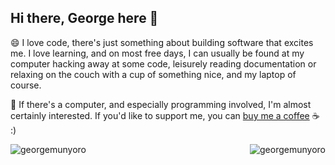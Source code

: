 
<!--[georgemunyoro](https://i.imgur.com/heDaawz.png)-->

## Hi there, George here 👋

<!--
**georgemunyoro/georgemunyoro** is a ✨ _special_ ✨ repository because its `README.md` (this file) appears on your GitHub profile.

Here are some ideas to get you started:

- 🔭 I’m currently working on ...
- 🌱 I’m currently learning ...
- 👯 I’m looking to collaborate on ...
- 🤔 I’m looking for help with ...
- 💬 Ask me about ...
- 😄 Pronouns: ...
- ⚡ Fun fact: ...
-->

 😄 I love code, there's just something about building software that excites me. I love learning, and on most free days, I can usually be found at my computer hacking away at some code, leisurely reading documentation or relaxing on the couch with a cup of something nice, and my laptop of course.

 💬 If there's a computer, and especially programming involved, I'm almost certainly interested. If you'd like to support me, you can [buy me a coffee](https://buymeacoffee.com/georgemunyoro) :coffee: :)
 
 <p><img align="left" src="https://github-readme-stats.vercel.app/api/top-langs?username=georgemunyoro&show_icons=true&locale=en&layout=compact" alt="georgemunyoro" /></p>
 
<p>&nbsp;<img align="right" src="https://github-readme-stats.vercel.app/api?username=georgemunyoro&show_icons=true&locale=en" alt="georgemunyoro" /></p>
